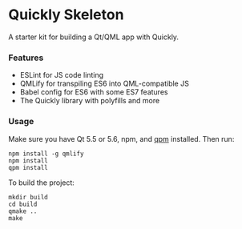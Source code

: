 Quickly Skeleton
================

A starter kit for building a Qt/QML app with Quickly.

### Features

 * ESLint for JS code linting
 * QMLify for transpiling ES6 into QML-compatible JS
 * Babel config for ES6 with some ES7 features
 * The Quickly library with polyfills and more

### Usage

Make sure you have Qt 5.5 or 5.6, npm, and [qpm](http://qpm.io) installed. Then run:

    npm install -g qmlify
    npm install
    qpm install

To build the project:

    mkdir build
    cd build
    qmake ..
    make
